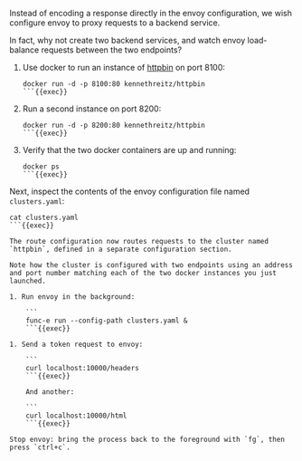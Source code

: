 Instead of encoding a response directly in the envoy configuration, we wish configure envoy to proxy requests to a backend service.

In fact, why not create two backend services, and watch envoy load-balance requests between the two endpoints?

1. Use docker to run an instance of [httpbin](https://httpbin.org/) on port 8100:

    ```
    docker run -d -p 8100:80 kennethreitz/httpbin
    ```{{exec}}

1. Run a second instance on port 8200:

    ```
    docker run -d -p 8200:80 kennethreitz/httpbin
    ```{{exec}}

1. Verify that the two docker containers are up and running:

    ```
    docker ps
    ```{{exec}}

Next, inspect the contents of the envoy configuration file named `clusters.yaml`:

```
cat clusters.yaml
```{{exec}}

The route configuration now routes requests to the cluster named `httpbin`, defined in a separate configuration section.

Note how the cluster is configured with two endpoints using an address and port number matching each of the two docker instances you just launched.

1. Run envoy in the background:

    ```
    func-e run --config-path clusters.yaml &
    ```{{exec}}

1. Send a token request to envoy:

    ```
    curl localhost:10000/headers
    ```{{exec}}

    And another:

    ```
    curl localhost:10000/html
    ```{{exec}}

Stop envoy: bring the process back to the foreground with `fg`, then press `ctrl+c`.